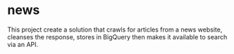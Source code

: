 # news
This project create a solution that crawls for articles from a news website, cleanses the response, stores in BigQuery then makes it available to search via an API.

